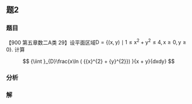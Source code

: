 ## 题2
### 题目
【900 第五章数二$\mathrm{A}$类 29】设平面区域$\mathrm{D} = \{  {( {\mathrm{x},\mathrm{y}})  \mid  1 \leq  {\mathrm{x}}^{2} + {\mathrm{y}}^{2} \leq  4,\mathrm{x} \geq  0,\mathrm{y} \geq  0}\}$. 计算

$$
{\iint }_{D}\frac{x\ln ( {{x}^{2} + {y}^{2}}) }{x + y}{dxdy}
$$

### 分析

### 解